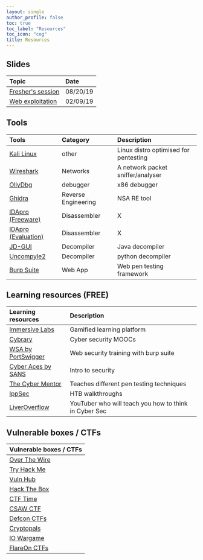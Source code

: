 ```yaml
---
layout: single
author_profile: false
toc: true
toc_label: "Resources"
toc_icon: "cog"
title: Resources 
---
```


## Slides

| Topic  | Date | 
|:--------|:-----|
| [Fresher's session](https://drive.google.com/open?id=1EjH3fUwpRcj9CamOM_03YdpY5_DNAvSS) |  08/20/19 |
| [Web exploitation](https://drive.google.com/file/d/18t87wjQnJvos3y3Aq0zj9XNUVgfcFknQ/view?usp=sharing) | 02/09/19 |

## Tools

| Tools  | Category | Description |
|:------|:---------|:------------|
| [Kali Linux](https://www.kali.org/) | other |Linux distro optimised for pentesting |
| [Wireshark](https://www.wireshark.org/) | Networks | A network packet sniffer/analyser |
| [OllyDbg](http://www.ollydbg.de/) | debugger | x86 debugger |
| [Ghidra](https://ghidra-sre.org/ ) | Reverse Engineering | NSA RE tool |
| [IDApro (Freeware)](https://www.hex-rays.com/products/ida/support/download_freeware.shtml) | Disassembler | X |
| [IDApro (Evaluation)](https://out7.hex-rays.com/demo/request) | Disassembler | X |
| [JD-GUI](http://java-decompiler.github.io/) | Decompiler | Java decompiler |
| [Uncompyle2](https://github.com/Mysterie/uncompyle2) | Decompiler | python decompiler |
| [Burp Suite](https://portswigger.net/burp) | Web App | Web pen testing framework |

## Learning resources (FREE)

| Learning resources | Description |
|:-------------------|:------------|
| [Immersive Labs](https://immersivelabs.online/signin) | Gamified learning platform |
| [Cybrary](https://www.cybrary.it/) | Cyber security MOOCs |
| [WSA by PortSwigger](https://portswigger.net/web-security) | Web security training with burp suite |
| [Cyber Aces by SANS](https://www.cyberaces.org/courses.html) | Intro to security |
| [The Cyber Mentor](https://www.youtube.com/channel/UC0ArlFuFYMpEewyRBzdLHiw) | Teaches different pen testing techniques |
| [IppSec](https://www.youtube.com/channel/UCa6eh7gCkpPo5XXUDfygQQA) | HTB walkthroughs |
| [LiverOverflow](https://www.youtube.com/channel/UClcE-kVhqyiHCcjYwcpfj9w) | YouTuber who will teach you how to think in Cyber Sec |

## Vulnerable boxes / CTFs

| Vulnerable boxes / CTFs |
|:------------------------|
| [Over The Wire](https://overthewire.org/wargames/) | 
| [Try Hack Me](https://tryhackme.com/dashboard) |
| [Vuln Hub](https://www.vulnhub.com/) |
| [Hack The Box](https://www.hackthebox.eu/home) |
| [CTF Time](https://ctftime.org/event/list/upcoming) |
| [CSAW CTF](https://365.csaw.io/) |
| [Defcon CTFs](https://ctftime.org/ctf/1/) |
| [Cryptopals](https://cryptopals.com/) |
| [IO Wargame](https://io.netgarage.org/) |
| [FlareOn CTFs](http://flare-on.com/) |
